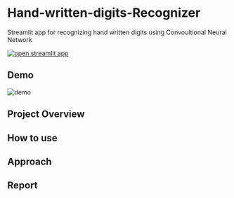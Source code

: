 # Hand-written-digits-Recognizer

Streamlit app for recognizing hand written digits using Convoultional Neural Network

[![open streamlit app](https://static.streamlit.io/badges/streamlit_badge_black_white.svg)](https://share.streamlit.io/999harish999/hand-written-digits-recognizer/main/streamlit_host.py)

## Demo

![demo](http://url/to/img.png)
## Project Overview




## How to use 

## Approach 

## Report
